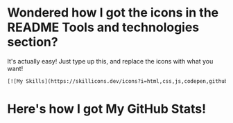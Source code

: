 # Wondered how I got the icons in the README Tools and technologies section?
It's actually easy! Just type up this, and replace the icons with what you want!
```html
[![My Skills](https://skillicons.dev/icons?i=html,css,js,codepen,github,java,eclipse,python,pycharm,flask,go,powershell,bash,swift)](#)
```
# Here's how I got My GitHub Stats!
